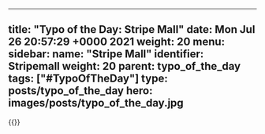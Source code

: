 
---
title: "Typo of the Day: Stripe Mall"
date: Mon Jul 26 20:57:29 +0000 2021
weight: 20
menu:
  sidebar:
    name: "Stripe Mall"
    identifier: Stripemall
    weight: 20
    parent: typo_of_the_day
tags: ["#TypoOfTheDay"]
type: posts/typo_of_the_day
hero: images/posts/typo_of_the_day.jpg
---


{{<tweet user="mariatta" id="1419763830914117642">}}

